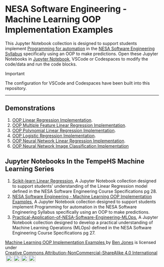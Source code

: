 # NESA Software Engineering - Machine Learning OOP Implementation Examples

This Jupyter Notebook collection is designed to support students implement [Programming for automation](https://curriculum.nsw.edu.au/learning-areas/tas/software-engineering-11-12-2022/content/year-12/fa56cc30c8#cg-1f80854c-5ce4-4d68-aa18-9a6fc0861c8c) in the [NESA Software Engineering Syllabus](https://curriculum.nsw.edu.au/learning-areas/tas/software-engineering-11-12-2022/overview) specifically using an OOP to make predictions. Open these Jupyter Notebooks in [Jupyter Notebook](https://jupyter.org/try-jupyter/lab/), VSCode or Codespaces to modify the code/data and run the code blocks.

> [!Important]
> The configuration for VSCode and Codespaces have been built into this repository.

---

## Demonstrations

1. [OOP Linear Regression Implementation](examples/1.OOP_Single_Feature_Linear_Regression.ipynb).
2. [OOP Multiple Feature Linear Regression Implementation](examples/2.OOP_Multi_Feature_Linear_Regression.ipynb).
3. [OOP Polynomial Linear Regression Implementation](examples/3.OOP_Polynomial_Liner_Regression.ipynb).
4. [OOP Logistic Regression Implementation](examples/4.OOP_Logistic_Regression.ipynb).
5. [OOP Neural Network Linear Regression Implementation](examples/5.OOP_Neural_Network_Simple.ipynb).
6. [OOP Neural Network Image Classification Implementation](examples/6.OOP_Neural_Network_Adv.ipynb)

## Jupyter Notebooks In the TempeHS Machine Learning Series

1. [Scikit-learn Linear Regression](https://github.com/TempeHS/NESA_Course_Specifications_Linear_Regression), A Jupyter Notebook collection designed to support students' understanding of the Linear Regression model defined in the NESA Software Engineering Course Specifications pg 28.
2. [NESA Software Engineering - Machine Learning OOP Implementation Examples](https://github.com/TempeHS/Machine_Learning_OOP_Implementation_Examples), A Jupyter Notebook collection designed to support students implement Programming for automation in the NESA Software Engineering Syllabus specifically using an OOP to make predictions.
3. [Practical-Application-of-NESA-Software-Engineering-MLOps](https://github.com/TempeHS/Practical-Application-of-NESA-Software-Engineering-MLOps), A Jupyter Notebook collection designed to develop a practical understanding of Machine Learning Operations (MLOps) defined in the NESA Software Engineering Course Specifications pg 27.

<p xmlns:cc="http://creativecommons.org/ns#" xmlns:dct="http://purl.org/dc/terms/"><a property="dct:title" rel="cc:attributionURL" href="https://github.com/TempeHS/Machine_Learning_OOP_Implementation_Examples">Machine Learning OOP Implementation Examples
</a> by <a rel="cc:attributionURL dct:creator" property="cc:attributionName" href="https://github.com/benpaddlejones">Ben Jones</a> is licensed under <a href="https://creativecommons.org/licenses/by-nc-sa/4.0/?ref=chooser-v1" target="_blank" rel="license noopener noreferrer" style="display:inline-block; ">Creative Commons Attribution-NonCommercial-ShareAlike 4.0 International<img style="height:22px!important; margin-left:3px; vertical-align:text-bottom; " src="https://mirrors.creativecommons.org/presskit/icons/cc.svg?ref=chooser-v1" alt=""><img style="height:22px!important; margin-left:3px; vertical-align:text-bottom; " src="https://mirrors.creativecommons.org/presskit/icons/by.svg?ref=chooser-v1" alt=""><img style="height:22px!important; margin-left:3px; vertical-align:text-bottom; " src="https://mirrors.creativecommons.org/presskit/icons/nc.svg?ref=chooser-v1" alt=""><img style="height:22px!important; margin-left:3px; vertical-align:text-bottom; " src="https://mirrors.creativecommons.org/presskit/icons/sa.svg?ref=chooser-v1" alt=""></a></p>
